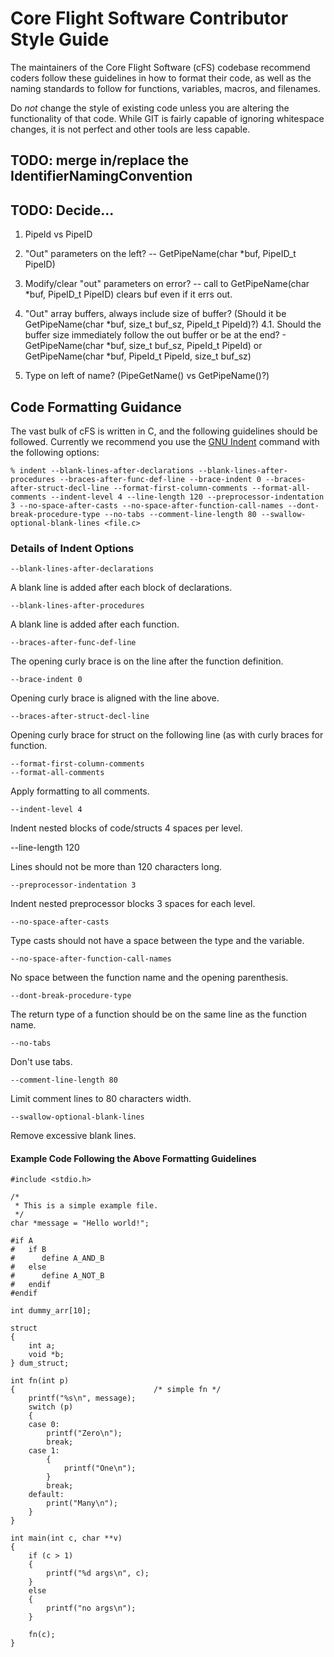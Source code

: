 # Core Flight Software Contributor Style Guide

The maintainers of the Core Flight Software (cFS) codebase recommend coders follow these guidelines in how to format their code,
as well as the naming standards to follow for functions, variables, macros, and filenames.

Do *not* change the style of existing code unless you are altering the functionality of that code.
While GIT is fairly capable of ignoring whitespace changes, it is not perfect and other tools are less
capable.

## TODO: merge in/replace the IdentifierNamingConvention

## TODO: Decide...

1. PipeId vs PipeID

2. "Out" parameters on the left? -- GetPipeName(char *buf, PipeID_t PipeID)

3. Modify/clear "out" parameters on error? -- call to GetPipeName(char *buf, PipeID_t PipeID) clears buf even if it errs out.

4. "Out" array buffers, always include size of buffer? (Should it be GetPipeName(char *buf, size_t buf_sz, PipeId_t PipeId)?)
4.1. Should the buffer size immediately follow the out buffer or be at the end? - GetPipeName(char *buf, size_t buf_sz, PipeId_t PipeId) or GetPipeName(char *buf, PipeId_t PipeId, size_t buf_sz)

5. Type on left of name? (PipeGetName() vs GetPipeName()?)

## Code Formatting Guidance

The vast bulk of cFS is written in C, and the following guidelines should be followed. Currently we recommend you use
the [GNU Indent](https://www.gnu.org/software/indent/manual/) command with the following options:

    % indent --blank-lines-after-declarations --blank-lines-after-procedures --braces-after-func-def-line --brace-indent 0 --braces-after-struct-decl-line --format-first-column-comments --format-all-comments --indent-level 4 --line-length 120 --preprocessor-indentation 3 --no-space-after-casts --no-space-after-function-call-names --dont-break-procedure-type --no-tabs --comment-line-length 80 --swallow-optional-blank-lines <file.c>

### Details of Indent Options

    --blank-lines-after-declarations

A blank line is added after each block of declarations.

    --blank-lines-after-procedures
    
A blank line is added after each function.

    --braces-after-func-def-line

The opening curly brace is on the line after the function definition.

    --brace-indent 0

Opening curly brace is aligned with the line above.

    --braces-after-struct-decl-line

Opening curly brace for struct on the following line (as with curly braces for function.

    --format-first-column-comments
    --format-all-comments

Apply formatting to all comments.

    --indent-level 4

Indent nested blocks of code/structs 4 spaces per level.

--line-length 120

Lines should not be more than 120 characters long.

    --preprocessor-indentation 3

Indent nested preprocessor blocks 3 spaces for each level.

    --no-space-after-casts

Type casts should not have a space between the type and the variable.

    --no-space-after-function-call-names

No space between the function name and the opening parenthesis.

    --dont-break-procedure-type

The return type of a function should be on the same line as the function name.

    --no-tabs

Don't use tabs.

    --comment-line-length 80

Limit comment lines to 80 characters width.

    --swallow-optional-blank-lines

Remove excessive blank lines.

#### Example Code Following the Above Formatting Guidelines

    #include <stdio.h>
    
    /* 
     * This is a simple example file.
     */
    char *message = "Hello world!";
    
    #if A
    #   if B
    #      define A_AND_B
    #   else
    #      define A_NOT_B
    #   endif
    #endif
    
    int dummy_arr[10];
    
    struct
    {
        int a;
        void *b;
    } dum_struct;
    
    int fn(int p)
    {                               /* simple fn */
        printf("%s\n", message);
        switch (p)
        {
        case 0:
            printf("Zero\n");
            break;
        case 1:
            {
                printf("One\n");
            }
            break;
        default:
            print("Many\n");
        }
    }
    
    int main(int c, char **v)
    {
        if (c > 1)
        {
            printf("%d args\n", c);
        }
        else
        {
            printf("no args\n");
        }
    
        fn(c);
    }
